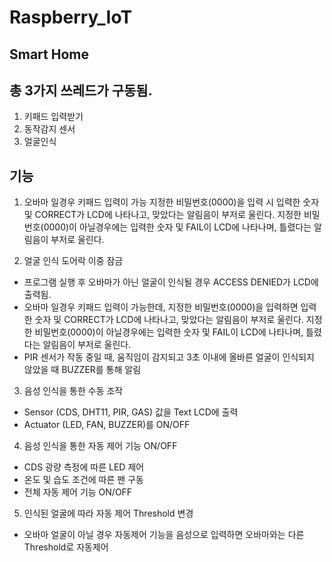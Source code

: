 # Raspberry_IoT
## Smart Home

## 총 3가지 쓰레드가 구동됨.
1. 키패드 입력받기
2. 동작감지 센서
3. 얼굴인식

## 기능
1. 오바마 일경우 키패드 입력이 가능
지정한 비밀번호(0000)을 입력 시 입력한 숫자 및 CORRECT가 LCD에 나타나고, 맞았다는 알림음이 부저로 울린다.
지정한 비밀번호(0000)이 아닐경우에는 입력한 숫자 및 FAIL이 LCD에 나타나며, 틀렸다는 알림음이 부저로 울린다.

2. 얼굴 인식 도어락 이중 잠금
 - 프로그램 실행 후 오바마가 아닌 얼굴이 인식될 경우 ACCESS DENIED가 LCD에 출력됨. 
 - 오바마 일경우 키패드 입력이 가능한데, 지정한 비밀번호(0000)을 입력하면
   입력한 숫자 및 CORRECT가 LCD에 나타나고, 맞았다는 알림음이 부저로 울린다.
   지정한 비밀번호(0000)이 아닐경우에는 입력한 숫자 및 FAIL이 LCD에 나타나며, 틀렸다는 알림음이 부저로 울린다.
 - PIR 센서가 작동 중일 때, 움직임이 감지되고 3초 이내에 올바른 얼굴이 인식되지 않았을 때 
   BUZZER를 통해 알림

3. 음성 인식을 통한 수동 조작
 - Sensor (CDS, DHT11, PIR, GAS) 값을 Text LCD에 출력
 - Actuator (LED, FAN, BUZZER)를 ON/OFF
4. 음성 인식을 통한 자동 제어 기능 ON/OFF 
 - CDS 광량 측정에 따른 LED 제어
 - 온도 및 습도 조건에 따른 팬 구동
 - 전체 자동 제어 기능 ON/OFF
5. 인식된 얼굴에 따라 자동 제어 Threshold 변경
 - 오바마 얼굴이 아닐 경우 자동제어 기능을 음성으로 입력하면 오바마와는 다른 Threshold로 자동제어

